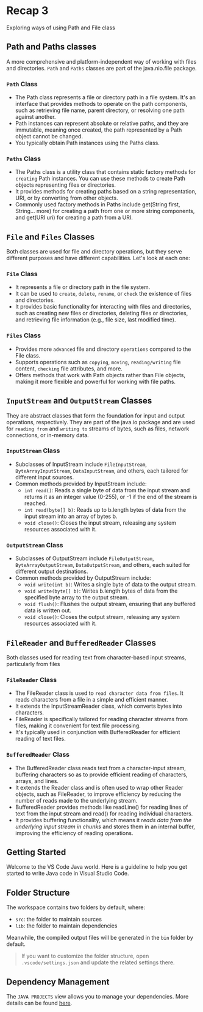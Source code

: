 # Recap 3

Exploring ways of using Path and File class

## Path and Paths classes

A more comprehensive and platform-independent way of working with files and directories.
`Path` and `Paths` classes are part of the java.nio.file package.

### `Path` Class

- The Path class represents a file or directory path in a file system. It's an interface that provides methods to operate on the path components, such as retrieving file name, parent directory, or resolving one path against another.
- Path instances can represent absolute or relative paths, and they are immutable, meaning once created, the path represented by a Path object cannot be changed.
- You typically obtain Path instances using the Paths class.

### `Paths` Class

- The Paths class is a utility class that contains static factory methods for `creating` Path instances. You can use these methods to create Path objects representing files or directories.
- It provides methods for creating paths based on a string representation, URI, or by converting from other objects.
- Commonly used factory methods in Paths include get(String first, String... more) for creating a path from one or more string components, and get(URI uri) for creating a path from a URI.

## `File` and `Files` Classes

Both classes are used for file and directory operations, but they serve different purposes and have different capabilities. Let's look at each one:

### `File` Class

- It represents a file or directory path in the file system.
- It can be used to `create`, `delete`, `rename`, or `check` the existence of files and directories.
- It provides basic functionality for interacting with files and directories, such as creating new files or directories, deleting files or directories, and retrieving file information (e.g., file size, last modified time).

### `Files` Class

- Provides more `advanced` file and directory `operations` compared to the File class.
- Supports operations such as `copying`, `moving`, `reading/writing` file content, `checking` file attributes, and more.
- Offers methods that work with Path objects rather than File objects, making it more flexible and powerful for working with file paths.

## `InputStream` and `OutputStream` Classes

They are abstract classes that form the foundation for input and output operations, respectively. They are part of the java.io package and are used for `reading from` and `writing to` streams of bytes, such as files, network connections, or in-memory data.

### `InputStream` Class

- Subclasses of InputStream include `FileInputStream`, `ByteArrayInputStream`, `DataInputStream`, and others, each tailored for different input sources.
- Common methods provided by InputStream include:
  - `int read()`: Reads a single byte of data from the input stream and returns it as an integer value (0-255), or -1 if the end of the stream is reached.
  - `int read(byte[] b)`: Reads up to b.length bytes of data from the input stream into an array of bytes b.
  - `void close()`: Closes the input stream, releasing any system resources associated with it.

### `OutputStream` Class

- Subclasses of OutputStream include `FileOutputStream`, `ByteArrayOutputStream`, `DataOutputStream`, and others, each suited for different output destinations.
- Common methods provided by OutputStream include:
  - `void write(int b)`: Writes a single byte of data to the output stream.
  - `void write(byte[] b)`: Writes b.length bytes of data from the specified byte array to the output stream.
  - `void flush()`: Flushes the output stream, ensuring that any buffered data is written out.
  - `void close()`: Closes the output stream, releasing any system resources associated with it.

## `FileReader` and `BufferedReader` Classes

Both classes used for reading text from character-based input streams, particularly from files

### `FileReader` Class

- The FileReader class is used to `read character data from files`. It reads characters from a file in a simple and efficient manner.
- It extends the InputStreamReader class, which converts bytes into characters.
- FileReader is specifically tailored for reading character streams from files, making it convenient for text file processing.
- It's typically used in conjunction with BufferedReader for efficient reading of text files.

### `BufferedReader` Class

- The BufferedReader class reads text from a character-input stream, buffering characters so as to provide efficient reading of characters, arrays, and lines.
- It extends the Reader class and is often used to wrap other Reader objects, such as FileReader, to improve efficiency by reducing the number of reads made to the underlying stream.
- BufferedReader provides methods like readLine() for reading lines of text from the input stream and read() for reading individual characters.
- It provides buffering functionality, which means it r*eads data from the underlying input stream in chunks* and stores them in an internal buffer, improving the efficiency of reading operations.

## Getting Started

Welcome to the VS Code Java world. Here is a guideline to help you get started to write Java code in Visual Studio Code.

## Folder Structure

The workspace contains two folders by default, where:

- `src`: the folder to maintain sources
- `lib`: the folder to maintain dependencies

Meanwhile, the compiled output files will be generated in the `bin` folder by default.

> If you want to customize the folder structure, open `.vscode/settings.json` and update the related settings there.

## Dependency Management

The `JAVA PROJECTS` view allows you to manage your dependencies. More details can be found [here](https://github.com/microsoft/vscode-java-dependency#manage-dependencies).
